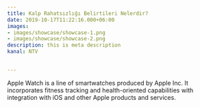 ```yaml
---
title: Kalp Rahatsızlığı Belirtileri Nelerdir?
date: 2019-10-17T11:22:16.000+06:00
images:
- images/showcase/showcase-1.png
- images/showcase/showcase-2.png
description: this is meta description
kanal: NTV


---
```

Apple Watch is a line of smartwatches produced by Apple Inc. It incorporates fitness tracking and health-oriented capabilities with integration with iOS and other Apple products and services.